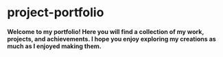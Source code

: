 # project-portfolio

#### Welcome to my portfolio! Here you will find a collection of my work, projects, and achievements. I hope you enjoy exploring my creations as much as I enjoyed making them.

